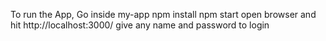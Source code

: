 To run the App,
Go inside my-app
npm install
npm start
open browser and hit http://localhost:3000/ 
give any name and password to login 